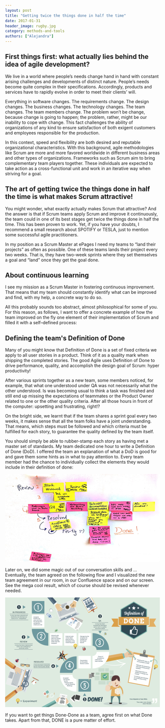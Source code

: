 ```yaml
---
layout: post
title: "Getting twice the things done in half the time"
date: 2017-01-31
header_image: rugby.jpg
category: methods-and-tools
authors: ["Alejandra"]
---
```


## First things first: what actually lies behind the idea of agile development?

We live in a world where people’s needs change hand in hand with constant arising challenges and developments of distinct nature.
People’s needs become quite complex in their specifications.
Accordingly, products and services have to rapidly evolve in order to meet their clients’ will.

Everything in software changes.
The requirements change.
The design changes.
The business changes.
The technology changes.
The team changes.
The team members change.
The problem won’t be change, because change is going to happen; the problem, rather, might be our inability to cope with change.
This fact challenges the ability of organizations of any kind to ensure satisfaction of both exigent customers and employees responsible for the production.

In this context, speed and flexibility are both desired and reputable organizational characteristics.
With this background, agile methodologies like Scrum are more and more favored worldwide in different business areas and other types of organizations.
Frameworks such as Scrum aim to bring complementary team players together.
These individuals are expected to take action as a cross-functional unit and work in an iterative way when striving for a goal.

## The art of getting twice the things done in half the time is what makes Scrum attractive!

You might wonder, what exactly actually makes Scrum that attractive?
And the answer is that if Scrum teams apply Scrum and improve it continuously, the team could in one of its best stages get twice the things done in half the time.
This has been proven to work.
Yet, if you have your doubts, I recommend a small research about SPOTIFY or TESLA, just to mention some successful agile practitioners.

In my position as a Scrum Master at ePages I need my teams to “land their projects” as often as possible.
One of these teams lands their project every two weeks.
That is, they have two-week sprints where they set themselves a goal and “land” once they get the goal done.

## About continuous learning

I see my mission as a Scrum Master in fostering continuous improvement.
That means that my team should constantly identify what can be improved and find, with my help, a concrete way to do so.

All this probably sounds too abstract, almost philosophical for some of you.
For this reason, as follows, I want to offer a concrete example of how the team improved on the fly one element of their implementation of Scrum and filled it with a self–defined process:

## Defining the team's Definition of Done

Many of you might know that Definition of Done is a set of fixed criteria we apply to all user stories in a product.
Think of it as a quality mark when shipping the completed stories.
The good Agile uses Definition of Done to drive performance, quality, and accomplish the design goal of Scrum: hyper productivity!

After various sprints together as a new team, some members noticed, for example, that what one understood under QA was not necessarily what the other understood.
Is was becoming usual to think a task was finished and still end up missing the expectations of teammates or the Product Owner related to one or the other quality criteria.
After all those hours in front of the computer: upsetting and frustrating, right!?

On the bright side, we learnt that if the team shares a sprint goal every two weeks, it makes sense that all the team folks have a joint understanding.
That means, which steps must be followed and which criteria must be fulfilled for each story, to guarantee the quality defined by the team itself.

You should simply be able to rubber-stamp each story as having met a master set of standards.
My team dedicated one hour to write a Definition of Done (DoD).
I offered the team an explanation of what a DoD is good for and gave them some hints as in what to pay attention to.
Every team member had the chance to individually collect the elements they would include in their definition of done:

![](/assets/img/pages/blog/images/blog-def-of-done.png)

Later on, we did some magic out of our conversation skills and ...
Eventually, the team agreed on the following flow and I visualized the new team agreement in our room, in our Confluence space and on our screen.
See the mega cool result, which of course should be revised whenever needed.

![](/assets/img/pages/blog/images/blog-def-of-done-chart.png)

If you want to get things Done-Done as a team, agree first on what Done takes.
Apart from that, DONE is a pure matter of effort.
